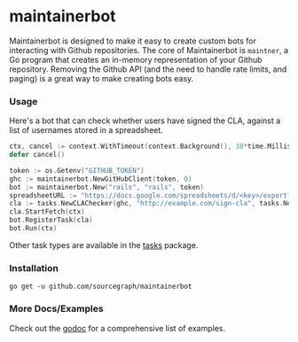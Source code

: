 # maintainerbot

Maintainerbot is designed to make it easy to create custom bots for interacting
with Github repositories. The core of Maintainerbot is `maintner`, a Go program
that creates an in-memory representation of your Github repository. Removing the
Github API (and the need to handle rate limits, and paging) is a great way to
make creating bots easy.

### Usage

Here's a bot that can check whether users have signed the CLA, against a list of
usernames stored in a spreadsheet.

```go
ctx, cancel := context.WithTimeout(context.Background(), 10*time.Millisecond)
defer cancel()

token := os.Getenv("GITHUB_TOKEN")
ghc := maintainerbot.NewGitHubClient(token, 0)
bot := maintainerbot.New("rails", "rails", token)
spreadsheetURL := "https://docs.google.com/spreadsheets/d/<key>/export?format=csv&sheet=0"
cla := tasks.NewCLAChecker(ghc, "http://example.com/sign-cla", tasks.NewSpreadsheetFetcher(spreadsheetURL))
cla.StartFetch(ctx)
bot.RegisterTask(cla)
bot.Run(ctx)
```

Other task types are available in the [tasks][tasks] package.

[tasks]: https://godoc.org/github.com/sourcegraph/maintainerbot/tasks

### Installation

```
go get -u github.com/sourcegraph/maintainerbot
```

### More Docs/Examples

Check out the [godoc][godoc] for a comprehensive list of examples.

[godoc]: https://godoc.org/github.com/sourcegraph/maintainerbot
